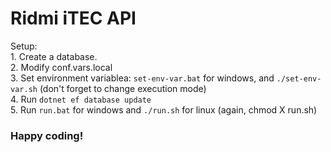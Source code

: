 # Ridmi iTEC API

Setup:<br>
    1. Create a database. <br>
    2. Modify conf.vars.local<br>
    3. Set environment variablea: `set-env-var.bat` for windows, and `./set-env-var.sh` (don't forget to change execution mode)<br>
    4. Run `dotnet ef database update`<br>
    5. Run `run.bat` for windows and `./run.sh` for linux (again, chmod X run.sh)<br>
    
### Happy coding!
